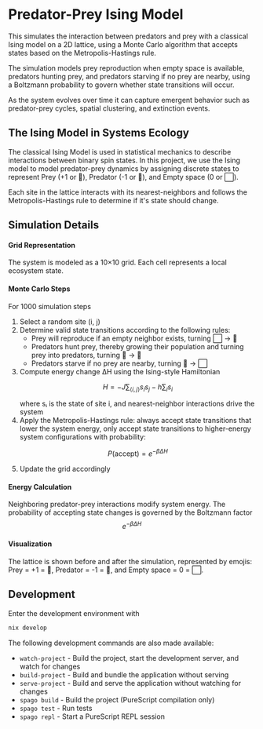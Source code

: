 # Predator-Prey Ising Model

This simulates the interaction between predators and prey with a classical Ising model on a 2D lattice, using a Monte Carlo algorithm that accepts states based on the Metropolis-Hastings rule.

The simulation models prey reproduction when empty space is available, predators hunting prey, and predators starving if no prey are nearby, using a Boltzmann probability to govern whether state transitions will occur.

As the system evolves over time it can capture emergent behavior such as predator-prey cycles, spatial clustering, and extinction events.

## The Ising Model in Systems Ecology

The classical Ising Model is used in statistical mechanics to describe interactions between binary spin states. In this project, we use the Ising model to model predator-prey dynamics by assigning discrete states to represent Prey (+1 or 🐸), Predator (-1 or 🦊), and Empty space (0 or ⬜).

Each site in the lattice interacts with its nearest-neighbors and follows the Metropolis-Hastings rule to determine if it's state should change.

## Simulation Details

#### Grid Representation

The system is modeled as a 10×10 grid. Each cell represents a local ecosystem state. 

#### Monte Carlo Steps

For 1000 simulation steps
1. Select a random site (i, j)
2. Determine valid state transitions according to the following rules:
   - Prey will reproduce if an empty neighbor exists, turning ⬜ → 🐸
   - Predators hunt prey, thereby growing their population and turning prey into predators, turning 🐸 → 🦊
   - Predators starve if no prey are nearby, turning 🦊 → ⬜
3. Compute energy change ΔH using the Ising-style Hamiltonian
   ```math
   H = - J \sum_{\langle i,j \rangle} s_i s_j - h \sum_i s_i
   ```
   where sᵢ is the state of site i, and nearest-neighbor interactions drive the system
4. Apply the Metropolis-Hastings rule: always accept state transitions that lower the system energy, only accept state transitions to higher-energy system configurations with probability:
   ```math
   P(\text{accept}) = e^{-\beta \Delta H}
   ```
5. Update the grid accordingly

#### Energy Calculation

Neighboring predator-prey interactions modify system energy. The probability of accepting state changes is governed by the Boltzmann factor $$e^{-\beta \Delta H}$$

#### Visualization

The lattice is shown before and after the simulation, represented by emojis: Prey = +1 = 🐸, Predator = -1 = 🦊, and Empty space = 0 = ⬜.

## Development

Enter the development environment with
```bash
nix develop
```

The following development commands are also made available:

- `watch-project` - Build the project, start the development server, and watch for changes
- `build-project` - Build and bundle the application without serving
- `serve-project` - Build and serve the application without watching for changes
- `spago build` - Build the project (PureScript compilation only)
- `spago test` - Run tests
- `spago repl` - Start a PureScript REPL session 